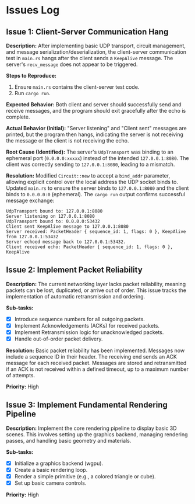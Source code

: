 # Issues Log

## Issue 1: Client-Server Communication Hang

**Description:**
After implementing basic UDP transport, circuit management, and message serialization/deserialization, the client-server communication test in `main.rs` hangs after the client sends a `KeepAlive` message. The server's `recv_message` does not appear to be triggered.

**Steps to Reproduce:**
1. Ensure `main.rs` contains the client-server test code.
2. Run `cargo run`.

**Expected Behavior:**
Both client and server should successfully send and receive messages, and the program should exit gracefully after the echo is complete.

**Actual Behavior (Initial):**
"Server listening" and "Client sent" messages are printed, but the program then hangs, indicating the server is not receiving the message or the client is not receiving the echo.

**Root Cause (Identified):**
The server's `UdpTransport` was binding to an ephemeral port (`0.0.0.0:xxxxx`) instead of the intended `127.0.0.1:8080`. The client was correctly sending to `127.0.0.1:8080`, leading to a mismatch.

**Resolution:**
Modified `Circuit::new` to accept a `bind_addr` parameter, allowing explicit control over the local address the UDP socket binds to. Updated `main.rs` to ensure the server binds to `127.0.0.1:8080` and the client binds to `0.0.0.0:0` (ephemeral). The `cargo run` output confirms successful message exchange:
```
UdpTransport bound to: 127.0.0.1:8080
Server listening on 127.0.0.1:8080
UdpTransport bound to: 0.0.0.0:53432
Client sent KeepAlive message to 127.0.0.1:8080
Server received: PacketHeader { sequence_id: 1, flags: 0 }, KeepAlive from 127.0.0.1:53432
Server echoed message back to 127.0.0.1:53432.
Client received echo: PacketHeader { sequence_id: 1, flags: 0 }, KeepAlive
```

## Issue 2: Implement Packet Reliability

**Description:**
The current networking layer lacks packet reliability, meaning packets can be lost, duplicated, or arrive out of order. This issue tracks the implementation of automatic retransmission and ordering.

**Sub-tasks:**
- [x] Introduce sequence numbers for all outgoing packets.
- [x] Implement Acknowledgements (ACKs) for received packets.
- [x] Implement Retransmission logic for unacknowledged packets.
- [x] Handle out-of-order packet delivery.

**Resolution:**
Basic packet reliability has been implemented. Messages now include a sequence ID in their header. The receiving end sends an ACK message for each received packet. Messages are stored and retransmitted if an ACK is not received within a defined timeout, up to a maximum number of attempts.

**Priority:** High

## Issue 3: Implement Fundamental Rendering Pipeline

**Description:**
Implement the core rendering pipeline to display basic 3D scenes. This involves setting up the graphics backend, managing rendering passes, and handling basic geometry and materials.

**Sub-tasks:**
- [x] Initialize a graphics backend (wgpu).
- [x] Create a basic rendering loop.
- [x] Render a simple primitive (e.g., a colored triangle or cube).
- [x] Set up basic camera controls.

**Priority:** High